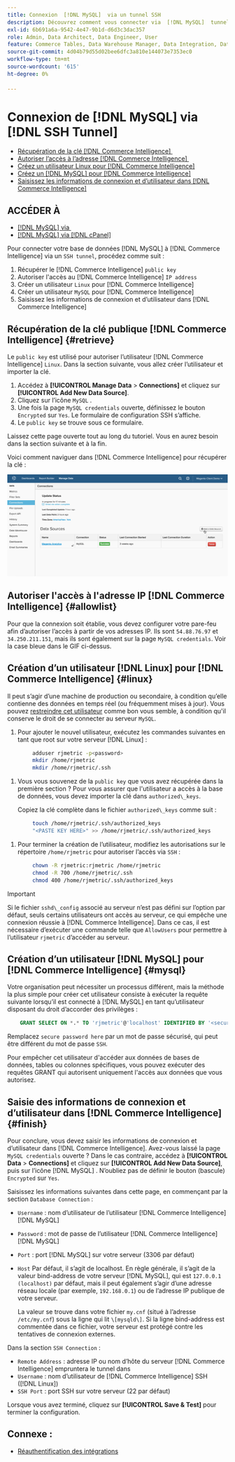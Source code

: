 ```yaml
---
title: Connexion  [!DNL MySQL]  via un tunnel SSH
description: Découvrez comment vous connecter via  [!DNL MySQL]  tunnel SSH.
exl-id: 6b691a6a-9542-4e47-9b1d-d6d3c3dac357
role: Admin, Data Architect, Data Engineer, User
feature: Commerce Tables, Data Warehouse Manager, Data Integration, Data Import/Export, SQL Report Builder
source-git-commit: 4d04b79d55d02bee6dfc3a810e144073e7353ec0
workflow-type: tm+mt
source-wordcount: '615'
ht-degree: 0%

---
```


# Connexion de [!DNL MySQL] via [!DNL SSH Tunnel]

* [Récupération de la clé  [!DNL Commerce Intelligence] &#x200B;](#retrieve)
* [Autoriser l’accès à l’adresse  [!DNL Commerce Intelligence] &#x200B;](#allowlist)
* [Créez un utilisateur Linux pour  [!DNL Commerce Intelligence]](#linux)
* [Créez un  [!DNL MySQL]  pour  [!DNL Commerce Intelligence]](#mysql)
* [Saisissez les informations de connexion et d’utilisateur dans  [!DNL Commerce Intelligence]](#finish)

## ACCÉDER À

* [[!DNL MySQL] via &#x200B;](../integrations/mysql-via-a-direct-connection.md)
* [[!DNL MySQL] via  [!DNL cPanel]](../integrations/mysql-via-cpanel.md)

Pour connecter votre base de données [!DNL MySQL] à [!DNL Commerce Intelligence] via un `SSH tunnel`, procédez comme suit :

1. Récupérer le [!DNL Commerce Intelligence] `public key`
1. Autoriser l&#39;accès au [!DNL Commerce Intelligence] `IP address`
1. Créer un utilisateur `Linux` pour [!DNL Commerce Intelligence]
1. Créer un utilisateur `MySQL` pour [!DNL Commerce Intelligence]
1. Saisissez les informations de connexion et d’utilisateur dans [!DNL Commerce Intelligence]


## Récupération de la clé publique [!DNL Commerce Intelligence] {#retrieve}

Le `public key` est utilisé pour autoriser l’utilisateur [!DNL Commerce Intelligence] `Linux`. Dans la section suivante, vous allez créer l’utilisateur et importer la clé.

1. Accédez à **[!UICONTROL Manage Data** > **Connections]** et cliquez sur **[!UICONTROL Add New Data Source]**.
1. Cliquez sur l’icône `MySQL` .
1. Une fois la page `MySQL credentials` ouverte, définissez le bouton `Encrypted` sur `Yes`. Le formulaire de configuration SSH s’affiche.
1. Le `public key` se trouve sous ce formulaire.

Laissez cette page ouverte tout au long du tutoriel. Vous en aurez besoin dans la section suivante et à la fin.

Voici comment naviguer dans [!DNL Commerce Intelligence] pour récupérer la clé :

![Démonstration animée de la connexion MySQL via le tunnel SSH](../../../assets/MySQL_SSH.gif)<!--{: width="770"}-->

## Autoriser l&#39;accès à l&#39;adresse IP [!DNL Commerce Intelligence] {#allowlist}

Pour que la connexion soit établie, vous devez configurer votre pare-feu afin d’autoriser l’accès à partir de vos adresses IP. Ils sont `54.88.76.97` et `34.250.211.151`, mais ils sont également sur la page `MySQL credentials`. Voir la case bleue dans le GIF ci-dessus.

## Création d’un utilisateur [!DNL Linux] pour [!DNL Commerce Intelligence] {#linux}

Il peut s’agir d’une machine de production ou secondaire, à condition qu’elle contienne des données en temps réel (ou fréquemment mises à jour). Vous pouvez [restreindre cet utilisateur](../../../administrator/account-management/restrict-db-access.md) comme bon vous semble, à condition qu&#39;il conserve le droit de se connecter au serveur `MySQL`.

1. Pour ajouter le nouvel utilisateur, exécutez les commandes suivantes en tant que root sur votre serveur [!DNL Linux] :

```bash
        adduser rjmetric -p<password>
        mkdir /home/rjmetric
        mkdir /home/rjmetric/.ssh
```

1. Vous vous souvenez de la `public key` que vous avez récupérée dans la première section ? Pour vous assurer que l&#39;utilisateur a accès à la base de données, vous devez importer la clé dans `authorized\_keys`.

   Copiez la clé complète dans le fichier `authorized\_keys` comme suit :

```bash
        touch /home/rjmetric/.ssh/authorized_keys
        "<PASTE KEY HERE>" >> /home/rjmetric/.ssh/authorized_keys
```

1. Pour terminer la création de l’utilisateur, modifiez les autorisations sur le répertoire `/home/rjmetric` pour autoriser l’accès via `SSH` :

```bash
        chown -R rjmetric:rjmetric /home/rjmetric
        chmod -R 700 /home/rjmetric/.ssh
        chmod 400 /home/rjmetric/.ssh/authorized_keys
```

>[!IMPORTANT]
>
>Si le fichier `sshd\_config` associé au serveur n’est pas défini sur l’option par défaut, seuls certains utilisateurs ont accès au serveur, ce qui empêche une connexion réussie à [!DNL Commerce Intelligence]. Dans ce cas, il est nécessaire d’exécuter une commande telle que `AllowUsers` pour permettre à l’utilisateur `rjmetric` d’accéder au serveur.

## Création d’un utilisateur [!DNL MySQL] pour [!DNL Commerce Intelligence] {#mysql}

Votre organisation peut nécessiter un processus différent, mais la méthode la plus simple pour créer cet utilisateur consiste à exécuter la requête suivante lorsqu’il est connecté à [!DNL MySQL] en tant qu’utilisateur disposant du droit d’accorder des privilèges :

```sql
    GRANT SELECT ON *.* TO 'rjmetric'@'localhost' IDENTIFIED BY '<secure password here>';
```

Remplacez `secure password here` par un mot de passe sécurisé, qui peut être différent du mot de passe `SSH`.

Pour empêcher cet utilisateur d&#39;accéder aux données de bases de données, tables ou colonnes spécifiques, vous pouvez exécuter des requêtes GRANT qui autorisent uniquement l&#39;accès aux données que vous autorisez.

## Saisie des informations de connexion et d’utilisateur dans [!DNL Commerce Intelligence] {#finish}

Pour conclure, vous devez saisir les informations de connexion et d’utilisateur dans [!DNL Commerce Intelligence]. Avez-vous laissé la page `MySQL credentials` ouverte ? Dans le cas contraire, accédez à **[!UICONTROL Data** > **Connections]** et cliquez sur **[!UICONTROL Add New Data Source]**, puis sur l’icône [!DNL MySQL] . N’oubliez pas de définir le bouton (bascule) `Encrypted` sur `Yes`.

Saisissez les informations suivantes dans cette page, en commençant par la section `Database Connection` :

* `Username` : nom d’utilisateur de l’utilisateur [!DNL Commerce Intelligence] [!DNL MySQL]
* `Password` : mot de passe de l’utilisateur [!DNL Commerce Intelligence] [!DNL MySQL]
* `Port` : port [!DNL MySQL] sur votre serveur (3306 par défaut)
* `Host` Par défaut, il s’agit de localhost. En règle générale, il s’agit de la valeur bind-address de votre serveur [!DNL MySQL], qui est `127.0.0.1 (localhost)` par défaut, mais il peut également s’agir d’une adresse réseau locale (par exemple, `192.168.0.1`) ou de l’adresse IP publique de votre serveur.

  La valeur se trouve dans votre fichier `my.cnf` (situé à l’adresse `/etc/my.cnf`) sous la ligne qui lit `\[mysqld\]`. Si la ligne bind-address est commentée dans ce fichier, votre serveur est protégé contre les tentatives de connexion externes.

Dans la section `SSH Connection` :

* `Remote Address` : adresse IP ou nom d’hôte du serveur [!DNL Commerce Intelligence] empruntera le tunnel dans
* `Username` : nom d’utilisateur de [!DNL Commerce Intelligence] SSH ([!DNL Linux])
* `SSH Port` : port SSH sur votre serveur (22 par défaut)

Lorsque vous avez terminé, cliquez sur **[!UICONTROL Save & Test]** pour terminer la configuration.

## Connexe :

* [Réauthentification des intégrations](https://experienceleague.adobe.com/docs/commerce-knowledge-base/kb/how-to/mbi-reauthenticating-integrations.html?lang=fr)
